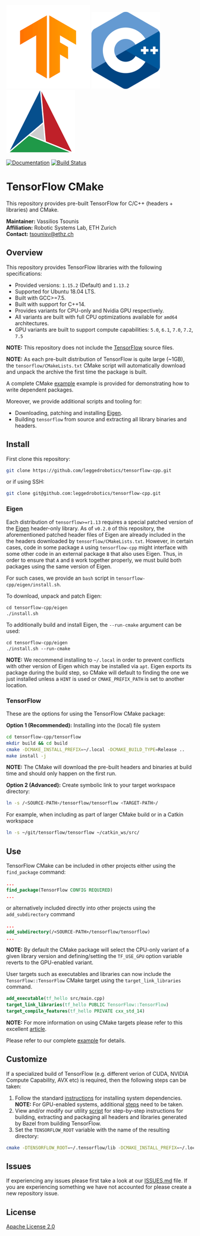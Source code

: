 ![TensorFlow](doc/figures/tensorflow-logo.png)
![C++](doc/figures/cpp-logo.png)
![CMake](doc/figures/cmake-logo.png)

[![Documentation](https://img.shields.io/badge/api-reference-blue.svg)](http://docs.leggedrobotics.com/tensorflow/)
[![Build Status](https://ci.leggedrobotics.com/buildStatus/icon?job=github_leggedrobotics/tensorflow-cpp/master)](https://ci.leggedrobotics.com/job/github_leggedrobotics/job/tensorflow-cpp/job/master/)

# TensorFlow CMake

This repository provides pre-built TensorFlow for C/C++ (headers + libraries) and CMake.

**Maintainer:** Vassilios Tsounis  
**Affiliation:** Robotic Systems Lab, ETH Zurich  
**Contact:** tsounisv@ethz.ch

## Overview

This repository provides TensorFlow libraries with the following specifications:  

  - Provided versions: `1.15.2` (Default) and `1.13.2`  
  - Supported for Ubuntu 18.04 LTS.  
  - Built with GCC>=7.5.  
  - Built with support for C++14.  
  - Provides variants for CPU-only and Nvidia GPU respectively.  
  - All variants are built with full CPU optimizations available for `amd64` architectures.  
  - GPU variants are built to support compute capabilities: `5.0`, `6.1`, `7.0`, `7.2`, `7.5`  

**NOTE:** This repository does not include the [TensorFlow](https://github.com/tensorflow/tensorflow) source files.

**NOTE:** As each pre-built distribution of TensorFlow is quite large (~1GB), the `tensorflow/CMakeLists.txt` CMake script will automatically download and unpack the archive the first time the package is built.

A complete CMake [example](https://github.com/leggedrobotics/tensorflow-cpp/tree/master/examples) example is provided for demonstrating how to write dependent packages.

Moreover, we provide additional scripts and tooling for:  

* Downloading, patching and installing [Eigen](http://eigen.tuxfamily.org/).
* Building `tensorflow` from source and extracting all library binaries and headers.


## Install

First clone this repository:
```bash
git clone https://github.com/leggedrobotics/tensorflow-cpp.git
```
or if using SSH:
```bash
git clone git@github.com:leggedrobotics/tensorflow-cpp.git
```

### Eigen

Each distribution of `tensorflow>=r1.13` requires a special patched version of the [Eigen](http://eigen.tuxfamily.org/) header-only library. As of `v0.2.0` of this repository, the aforementioned patched header files of Eigen are already included in the the headers downloaded by `tensorflow/CMakeLists.txt`. However, in certain cases, code in some package `A` using `tensorflow-cpp` might interface with some other code in an external package `B` that also uses Eigen.  Thus, in order to ensure that `A` and `B` work together properly, we must build both packages using the same version of Eigen.

For such cases, we provide an `bash` script in `tensorflow-cpp/eigen/install.sh`.  

To download, unpack and patch Eigen:
```commandline
cd tensorflow-cpp/eigen
./install.sh
```
To additionally build and install Eigen, the `--run-cmake` argument can be used:
```commandline
cd tensorflow-cpp/eigen
./install.sh --run-cmake
```

**NOTE:** We recommend installing to `~/.local` in order to prevent conflicts with other version of Eigen which may be installed via `apt`. Eigen exports its package during the build step, so CMake will default to finding the one we just installed unless a `HINT` is used or `CMAKE_PREFIX_PATH` is set to another location.  

### TensorFlow

These are the options for using the TensorFlow CMake package:

**Option 1 (Recommended):** Installing into the (local) file system
```bash
cd tensorflow-cpp/tensorflow
mkdir build && cd build
cmake -DCMAKE_INSTALL_PREFIX=~/.local -DCMAKE_BUILD_TYPE=Release ..
make install -j
```
**NOTE:** The CMake will download the pre-built headers and binaries at build time and should only happen on the first run.

**Option 2 (Advanced):** Create symbolic link to your target workspace directory:
```bash
ln -s /<SOURCE-PATH>/tensorflow/tensorflow <TARGET-PATH>/
```

For example, when including as part of larger CMake build or in a Catkin workspace
```bash
ln -s ~/git/tensorflow/tensorflow ~/catkin_ws/src/
```

## Use

TensorFlow CMake can be included in other projects either using the `find_package` command:
```CMake
...
find_package(TensorFlow CONFIG REQUIRED)
...
```

or alternatively included directly into other projects using the `add_subdirectory` command
```CMake
...
add_subdirectory(/<SOURCE-PATH>/tensorflow/tensorflow)
...
```
**NOTE:** By default the CMake package will select the CPU-only variant of a given library version and defining/setting the `TF_USE_GPU` option variable reverts to the GPU-enabled variant.

User targets such as executables and libraries can now include the `TensorFlow::TensorFlow` CMake target using the `target_link_libraries` command.
```CMake
add_executable(tf_hello src/main.cpp)
target_link_libraries(tf_hello PUBLIC TensorFlow::TensorFlow)
target_compile_features(tf_hello PRIVATE cxx_std_14)
```
**NOTE:** For more information on using CMake targets please refer to this excellent [article](https://pabloariasal.github.io/2018/02/19/its-time-to-do-cmake-right/).

Please refer to our complete [example](https://github.com/leggedrobotics/tensorflow-cpp/tree/master/examples) for details.

## Customize

If a specialized build of TensorFlow (e.g. different verion of CUDA, NVIDIA Compute Capability, AVX etc) is required, then the following steps can be taken:  
1. Follow the standard [instructions](https://www.tensorflow.org/install/source) for installing system dependencies.  
**NOTE:** For GPU-enabled systems, additional [steps](https://www.tensorflow.org/install/gpu) need to be taken.  
2. View and/or modify our utility [script](https://github.com/leggedrobotics/tensorflow-cpp/blob/master/tensorflow/bin/build.sh) for step-by-step instructions for building, extracting and packaging all headers and libraries generated by Bazel from building TensorFlow.  
3. Set the `TENSORFLOW_ROOT` variable with the name of the resulting directory:
```bash
cmake -DTENSORFLOW_ROOT=~/.tensorflow/lib -DCMAKE_INSTALL_PREFIX=~/.local -DCMAKE_BUILD_TYPE=Release ..
```

## Issues

If experiencing any issues please first take a look at our [ISSUES.md](https://github.com/leggedrobotics/tensorflow-cpp/blob/master/ISSUES.md) file. If you are experiencing something we have not accounted for please create a new repository issue.

## License

[Apache License 2.0](LICENSE)

